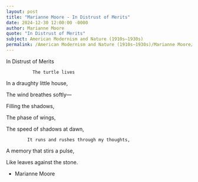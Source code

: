```yaml
---
layout: post
title: "Marianne Moore - In Distrust of Merits"
date: 2024-12-30 12:00:00 -0000
author: Marianne Moore
quote: "In Distrust of Merits"
subject: American Modernism and Nature (1910s–1930s)
permalink: /American Modernism and Nature (1910s–1930s)/Marianne Moore/Marianne Moore - In Distrust of Merits
---
```


In Distrust of Merits

              The turtle lives

In a draughty little house,

The wind breathes softly—

Filling the shadows,

The phase of wings,

The speed of shadows at dawn,

            It runs and rushes through my thoughts,

A memory that stirs a pulse,

Like leaves against the stone. 


- Marianne Moore
